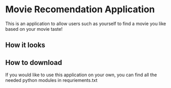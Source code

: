 # Movie Recomendation Application
This is an application to allow users such as yourself to find a movie you like based on your movie taste!


## How it looks


## How to download
If you would like to use this application on your own, you can find all the needed python modules in requriements.txt
